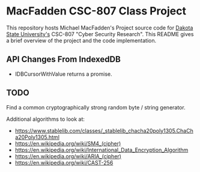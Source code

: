 # MacFadden CSC-807 Class Project
This repository hosts Michael MacFadden's Project source code for [Dakota State University's](https://dsu.edu) CSC-807 "Cyber Security Research". This README gives a brief overview of the project and the code implementation.

## API Changes From IndexedDB
- IDBCursorWithValue returns a promise.

## TODO
Find a common cryptographically strong random byte / string generator.

Additional algorithms to look at:

- https://www.stablelib.com/classes/_stablelib_chacha20poly1305.ChaCha20Poly1305.html
- https://en.wikipedia.org/wiki/SM4_(cipher)
- https://en.wikipedia.org/wiki/International_Data_Encryption_Algorithm
- https://en.wikipedia.org/wiki/ARIA_(cipher)
- https://en.wikipedia.org/wiki/CAST-256